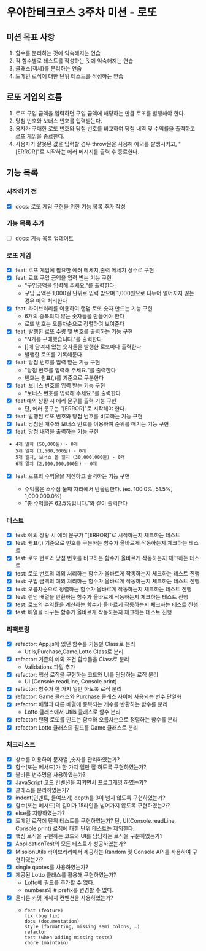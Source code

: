 # 우아한테크코스 3주차 미션 - 로또

## 미션 목표 사항

1. 함수를 분리하는 것에 익숙해지는 연습
2. 각 함수별로 테스트를 작성하는 것에 익숙해지는 연습
3. 클래스(객체)를 분리하는 연습
4. 도메인 로직에 대한 단위 테스트를 작성하는 연습

## 로또 게임의 흐름

1. 로또 구입 금액을 입력하면 구입 금액에 해당하는 만큼 로또를 발행해야 한다.
2. 당첨 번호와 보너스 번호를 입력받는다.
3. 용자가 구매한 로또 번호와 당첨 번호를 비교하여 당첨 내역 및 수익률을 출력하고 로또 게임을 종료한다.
4. 사용자가 잘못된 값을 입력할 경우 throw문을 사용해 예외를 발생시키고, "[ERROR]"로 시작하는 에러 메시지를 출력 후 종료한다.

## 기능 목록

### 시작하기 전

- [x] docs: 로또 게임 구현을 위한 기능 목록 추가 작성

### 기능 목록 추가

- [ ] docs: 기능 목록 업데이트

### 로또 게임

- [x] feat: 로또 게임에 필요한 에러 메세지,출력 메세지 상수로 구현
- [x] feat: 로또 구입 금액을 입력 받는 기능 구현
  - "구입금액을 입력해 주세요."를 출력한다.
  - 구입 금액은 1,000원 단위로 입력 받으며 1,000원으로 나누어 떨어지지 않는 경우 예외 처리한다
- [x] feat: 라이브러리를 이용하여 랜덤 로또 숫자 만드는 기능 구현
  - 6개의 중복되지 않는 숫자들을 만들어야 한다
  - 로또 번호는 오름차순으로 정렬하여 보여준다
- [x] feat: 발행한 로또 수량 및 번호를 출력하는 기능 구현
  - "N개를 구매했습니다."를 출력한다
  - []에 담겨져 있는 숫자들을 발행한 로또마다 출력한다
  - 발행한 로또를 기록해둔다
- [x] feat: 당첨 번호를 입력 받는 기능 구현
  - "당첨 번호를 입력해 주세요."를 출력한다
  - 번호는 쉼표(,)를 기준으로 구분한다
- [x] feat: 보너스 번호를 입력 받는 기능 구현
  - "보너스 번호를 입력해 주세요."를 출력한다
- [x] feat:예외 상황 시 에러 문구를 출력 기능 구현
  - 단, 에러 문구는 "[ERROR]"로 시작해야 한다.
- [x] feat: 발행된 로또 번호와 당첨 번호를 비교하는 기능 구현
- [x] feat: 당첨된 개수와 보너스 번호를 이용하여 순위를 매기는 기능 구현
- [x] feat: 당첨 내역을 출력하는 기능 구현

- ```3개 일치 (5,000원) - 1개
  4개 일치 (50,000원) - 0개
  5개 일치 (1,500,000원) - 0개
  5개 일치, 보너스 볼 일치 (30,000,000원) - 0개
  6개 일치 (2,000,000,000원) - 0개
  ```
- [x] feat: 로또의 수익율을 계산하고 출력하는 기능 구현

  - 수익률은 소수점 둘째 자리에서 반올림한다. (ex. 100.0%, 51.5%, 1,000,000.0%)
  - "총 수익률은 62.5%입니다."와 같이 출력한다

### 테스트

- [x] test: 예외 상황 시 에러 문구가 "[ERROR]"로 시작하는지 체크하는 테스트
- [x] test: 쉼표(,) 기준으로 번호를 구분하는 함수가 올바르게 작동하는지 체크하는 테스트
- [x] test: 로또 번호와 당첨 번호를 비교하는 함수가 올바르게 작동하는지 체크하는 테스트
- [x] test: 로또 번호의 예외 처리하는 함수가 올바르게 작동하는지 체크하는 테스트 진행
- [x] test: 구입 금액의 예외 처리하는 함수가 올바르게 작동하는지 체크하는 테스트 진행
- [x] test: 오름차순으로 정렬하는 함수가 올바르게 작동하는지 체크하는 테스트 진행
- [x] test: 랜덤 배열을 반환하는 함수가 올바르게 작동하는지 체크하는 테스트 진행
- [x] test: 로또의 수익률을 계산하는 함수가 올바르게 작동하는지 체크하는 테스트 진행
- [x] test: 배열을 바꾸는 함수가 올바르게 작동하는지 체크하는 테스트 진행

### 리팩토링

- [x] refactor: App.js에 있던 함수를 기능별 Class로 분리
  - Utils,Purchase,Game,Lotto Class로 분리
- [x] refactor: 기존의 예외 조건 함수들을 Class로 분리
  - Validations 파일 추가
- [x] refactor: 핵심 로직을 구현하는 코드와 UI를 담당하는 로직 분리
  - UI (Console.readLine, Console.print)
- [x] refactor: 함수가 한 가지 일만 하도록 로직 분리
- [x] refactor: Game 클래스와 Purchase 클래스 사이에 사용되는 변수 단일화
- [x] refactor: 배열과 다른 배열에 중복되는 개수를 반환하는 함수를 분리
  - Lotto 클래스에서 Utils 클래스로 함수 분리
- [x] refactor: 랜덤 로또를 만드는 함수와 오름차순으로 정렬하는 함수를 분리
- [x] refactor: Lotto 클래스의 필드를 Game 클래스로 분리

### 체크리스트

- [x] 상수를 이용하여 문자열 ,숫자를 관리하였는가?
- [x] 함수(또는 메서드)가 한 가지 일만 잘 하도록 구현하였는가?
- [x] 올바른 변수명을 사용하였는가?
- [x] JavaScript 코드 컨벤션을 지키면서 프로그래밍 하였는가?
- [x] 클래스를 분리하였는가?
- [x] indent(인덴트, 들여쓰기) depth를 3이 넘지 않도록 구현하였는가?
- [x] 함수(또는 메서드)의 길이가 15라인을 넘어가지 않도록 구현하였는가?
- [x] else를 지양하였는가?
- [x] 도메인 로직에 단위 테스트를 구현하였는가? 단, UI(Console.readLine, Console.print) 로직에 대한 단위 테스트는 제외한다.
- [x] 핵심 로직을 구현하는 코드와 UI를 담당하는 로직을 구분하였는가?
- [x] ApplicationTest의 모든 테스트가 성공하였는가?
- [x] MissionUtils 라이브러리에서 제공하는 Random 및 Console API를 사용하여 구현하였는가?
- [x] single quotes를 사용하였는가?
- [x] 제공된 Lotto 클래스를 활용해 구현하였는가?
  - Lotto에 필드를 추가할 수 없다.
  - numbers의 # prefix를 변경할 수 없다.
- [x] 올바른 커밋 메세지 컨벤션을 사용하였는가?
  - ```
    feat (feature)
    fix (bug fix)
    docs (documentation)
    style (formatting, missing semi colons, …)
    refactor
    test (when adding missing tests)
    chore (maintain)
    ```
